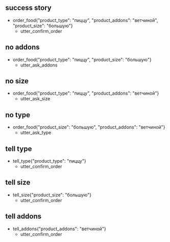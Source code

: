 ## success story
* order_food{"product_type": "пиццу", "product_addons": "ветчиной", "product_size": "большую"}
  - utter_confirm_order

## no addons
* order_food{"product_type": "пиццу", "product_size": "большую"}
  - utter_ask_addons

## no size
* order_food{"product_type": "пиццу", "product_addons": "ветчиной"}
  - utter_ask_size

## no type
* order_food{"product_size": "большую", "product_addons": "ветчиной"}
  - utter_ask_type

## tell type
* tell_type{"product_type": "пиццу"}
  - utter_confirm_order
  
## tell size
* tell_size{"product_size": "большую"}
  - utter_confirm_order
  
## tell addons
* tell_addons{"product_addons": "ветчиной"}
  - utter_confirm_order
